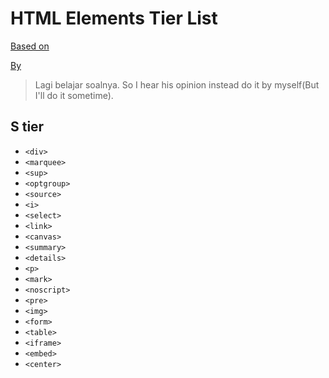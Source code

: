 # HTML Elements Tier List

[Based on](https://tiermaker.com/create/html-elements-16095055)

[By](https://www.youtube.com/watch?v=EtYtYnhxeNc)

> Lagi belajar soalnya. So I hear his opinion instead do it by myself(But I'll do it sometime).

## S tier

- `<div>`
- `<marquee>`
- `<sup>`
- `<optgroup>`
- `<source>`
- `<i>`
- `<select>`
- `<link>`
- `<canvas>`
- `<summary>`
- `<details>`
- `<p>`
- `<mark>`
- `<noscript>`
- `<pre>`
- `<img>`
- `<form>`
- `<table>`
- `<iframe>`
- `<embed>`
- `<center>`
